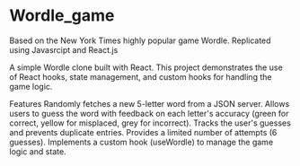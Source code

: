 # Wordle_game
Based on the New York Times highly popular game Wordle. Replicated using Javasrcipt and React.js

A simple Wordle clone built with React. This project demonstrates the use of React hooks, state management, and custom hooks for handling the game logic.

Features
Randomly fetches a new 5-letter word from a JSON server.
Allows users to guess the word with feedback on each letter's accuracy (green for correct, yellow for misplaced, grey for incorrect).
Tracks the user's guesses and prevents duplicate entries.
Provides a limited number of attempts (6 guesses).
Implements a custom hook (useWordle) to manage the game logic and state.
